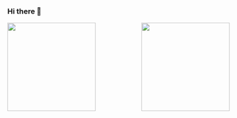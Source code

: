 ### Hi there 👋





<a href="https://github.com/anuraghazra/convoychat">
  <img height=200 align="center" src="https://github-readme-stats.vercel.app/api?username=NilufarMohammadi1&theme=radical" />
</a>
<a href="https://github.com/anuraghazra/github-readme-stats">
  <img height=200 align="right" src="https://github-readme-stats.vercel.app/api/top-langs/?username=NilufarMohammadi1&size_weight=0.2&count_weight=0.2&langs_count=8&layout=donut-vertical&theme=radical" />
</a>

